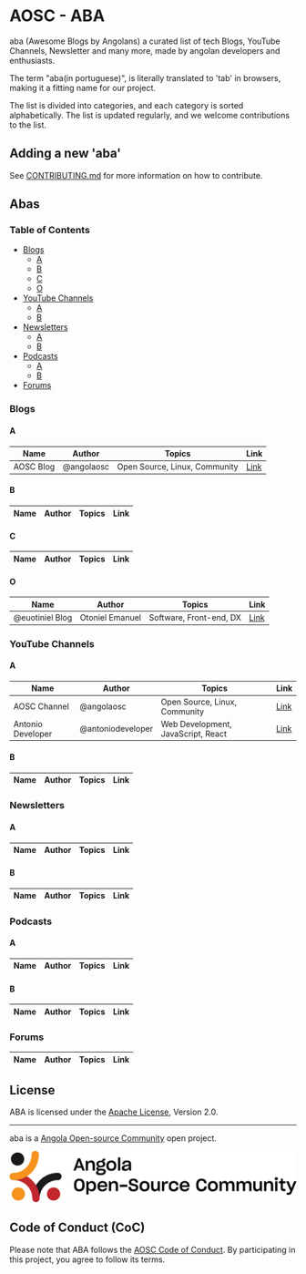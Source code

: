 # AOSC - ABA

aba (Awesome Blogs by Angolans) a curated list of tech Blogs, YouTube Channels, Newsletter and many more, made by angolan developers and enthusiasts.

The term "aba(in portuguese)", is literally translated to 'tab' in browsers, making it a fitting name for our project.

The list is divided into categories, and each category is sorted alphabetically.
The list is updated regularly, and we welcome contributions to the list.

## Adding a new 'aba'

See [CONTRIBUTING.md](./CONTRIBUTING.md) for more information on how to contribute.

## Abas

### Table of Contents

- [Blogs](#blogs)
  - [A](#a)
  - [B](#b)
  - [C](#c)
  - [O](#c)
- [YouTube Channels](#youtube-channels)
  - [A](#a-1)
  - [B](#b-1)
- [Newsletters](#newsletters)
  - [A](#a-2)
  - [B](#b-2)
- [Podcasts](#podcasts)
  - [A](#a-3)
  - [B](#b-3)
- [Forums](#forums)

### Blogs

#### A

| Name      | Author     | Topics                        | Link                             |
| --------- | ---------- | ----------------------------- | -------------------------------- |
| AOSC Blog | @angolaosc | Open Source, Linux, Community | [Link](https://blog.aosc.social) |

#### B

| Name | Author | Topics | Link |
| ---- | ------ | ------ | ---- |

#### C

| Name | Author | Topics | Link |
| ---- | ------ | ------ | ---- |

#### O

| Name            | Author          | Topics                  | Link                               |
| --------------- | --------------- | ----------------------- | ---------------------------------- |
| @euotiniel Blog | Otoniel Emanuel | Software, Front-end, DX | [Link](https://euotiniel.com/blog) |

### YouTube Channels

#### A

| Name              | Author            | Topics                             | Link                                                             |
| ----------------- | ----------------- | ---------------------------------- | ---------------------------------------------------------------- |
| AOSC Channel      | @angolaosc        | Open Source, Linux, Community      | [Link](https://www.youtube.com/channel/UC9Q6Jj5Z2Y1J1J5J2Z9J9JQ) |
| Antonio Developer | @antoniodeveloper | Web Development, JavaScript, React | [Link](https://antoniodeveloper.com)                             |

#### B

| Name | Author | Topics | Link |
| ---- | ------ | ------ | ---- |

### Newsletters

#### A

| Name | Author | Topics | Link |
| ---- | ------ | ------ | ---- |

#### B

| Name | Author | Topics | Link |
| ---- | ------ | ------ | ---- |

### Podcasts

#### A

| Name | Author | Topics | Link |
| ---- | ------ | ------ | ---- |

#### B

| Name | Author | Topics | Link |
| ---- | ------ | ------ | ---- |

### Forums

| Name | Author | Topics | Link |
| ---- | ------ | ------ | ---- |

## License

ABA is licensed under the [Apache License](./LICENSE), Version 2.0.

---

aba is a <a href="http://github.com/angolaosc">Angola Open-source Community</a> open project.

![Angola Open-source Community](https://raw.githubusercontent.com/angolaosc/.github/main/logo/aosc.png)

## Code of Conduct (CoC)

Please note that ABA follows the [AOSC Code of Conduct](https://github.com/angolaosc/.github/blob/main/CODE_OF_CONDUCT.md).
By participating in this project, you agree to follow its terms.
